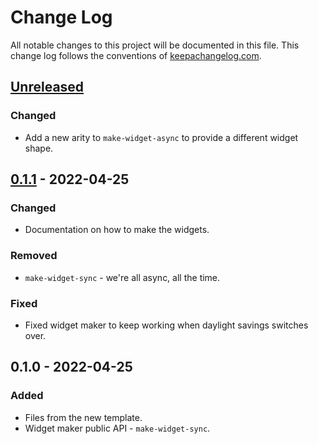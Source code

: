 # Change Log
All notable changes to this project will be documented in this file. This change log follows the conventions of [keepachangelog.com](http://keepachangelog.com/).

## [Unreleased]
### Changed
- Add a new arity to `make-widget-async` to provide a different widget shape.

## [0.1.1] - 2022-04-25
### Changed
- Documentation on how to make the widgets.

### Removed
- `make-widget-sync` - we're all async, all the time.

### Fixed
- Fixed widget maker to keep working when daylight savings switches over.

## 0.1.0 - 2022-04-25
### Added
- Files from the new template.
- Widget maker public API - `make-widget-sync`.

[Unreleased]: https://sourcehost.site/your-name/alura-clojure/compare/0.1.1...HEAD
[0.1.1]: https://sourcehost.site/your-name/alura-clojure/compare/0.1.0...0.1.1

